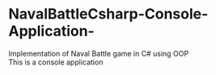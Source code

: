 # NavalBattleCsharp-Console-Application-
Implementation of Naval Battle game in C# using OOP<br>
This is a console application
